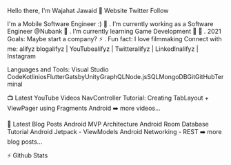 Hello there, I'm Wajahat Jawaid 👋
Website Twitter Follow

I'm a Mobile Software Engineer :)
🔭 . I’m currently working as a Software Engineer @Nubank
🌱 . I’m currently learning Game Development 🤣
🥅 . 2021 Goals: Maybe start a company?
⚡ . Fun fact: I love filmmaking
Connect with me:
alifyz blogalifyz | YouTubealifyz | Twitteralifyz | LinkedInalifyz | Instagram


Languages and Tools:
Visual Studio CodeKotliniosFlutterGatsbyUnityGraphQLNode.jsSQLMongoDBGitGitHubTerminal



📺 Latest YouTube Videos
NavController
Tutorial: Creating TabLayout + ViewPager using Fragments Android
➡️ more videos...

📕 Latest Blog Posts
Android MVP Architecture
Android Room Database Tutorial
Android Jetpack - ViewModels
Android Networking - REST
➡️ more blog posts...

⚡ Github Stats
